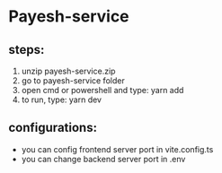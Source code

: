 # Payesh-service

## steps:
1. unzip payesh-service.zip
2. go to payesh-service folder
3. open cmd or powershell and type: yarn add
4. to run, type: yarn dev

## configurations:
- you can config frontend server port in vite.config.ts 
- you can change backend server port in .env 
